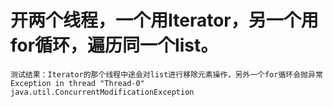 # 开两个线程，一个用Iterator，另一个用for循环，遍历同一个list。
	测试结果：Iterator的那个线程中途会对list进行移除元素操作，另外一个for循环会抛异常Exception in thread "Thread-0" java.util.ConcurrentModificationException